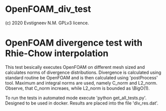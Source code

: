 # OpenFOAM_div_test
(c) 2020 Evstigneev N.M.
GPLv3 licence.

# OpenFOAM divergence test with Rhie-Chow interpolation

This test besically executes OpenFOAM on different mesh sized and calculates norms of divergence distributions.
Divergence is calculated using standard routine be OpenFOAM and is then calculated using 'postProcess' tool.
Maximum and integral norms are used, namely C_norm and L2_norm. 
Observe, that C_norm increaes, while L2_norm is bounded as \BigO(1).

To run the tests in automated mode execute 'python get_all_tests.py'. Designed to be used in docker.
Results are placed into the file 'div_res.dat'.


